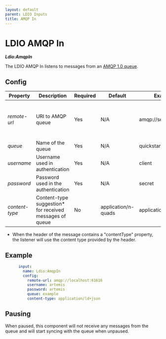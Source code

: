 ```yaml
---
layout: default
parent: LDIO Inputs
title: AMQP In
---
```


# LDIO AMQP In

***Ldio:AmqpIn***

The LDIO AMQP In listens to messages from
an [AMQP 1.0 queue](https://www.amqp.org/resources/specifications).

## Config

| Property       | Description                                             | Required | Default             | Example             | Supported values                                                                                                                                 |
|----------------|---------------------------------------------------------|----------|---------------------|---------------------|--------------------------------------------------------------------------------------------------------------------------------------------------|
| _remote-url_   | URI to AMQP queue                                       | Yes      | N/A                 | amqp://server:61616 | In line with `amqp[s]://hostname:port[?option=value[&option2=value...]]` or `amqpws[s]://hostname:port[/path][?option=value[&option2=value...]]` |
| _queue_        | Name of the queue                                       | Yes      | N/A                 | quickstart-events   | String                                                                                                                                           |
| _username_     | Username used in authentication                         | Yes      | N/A                 | client              | String                                                                                                                                           |
| _password_     | Password used in the authentication                     | Yes      | N/A                 | secret              | String                                                                                                                                           |
| _content-type_ | Content-type suggestion* for received messages of queue | No       | application/n-quads | application/n-quads | Any content type supported by [Apache Jena](https://jena.apache.org/documentation/io/rdf-input.html#determining-the-rdf-syntax)                  |

* When the header of the message contains a "contentType" property, the listener will use the content type provided by
  the header.

## Example

```yaml
      input:
        name: Ldio:AmqpIn
        config:
          remote-url: amqp://localhost:61616
          username: artemis
          password: artemis
          queue: example
          content-type: application/ld+json
```

## Pausing

When paused, this component will not receive any messages from the queue and will start syncing with the queue when
unpaused.